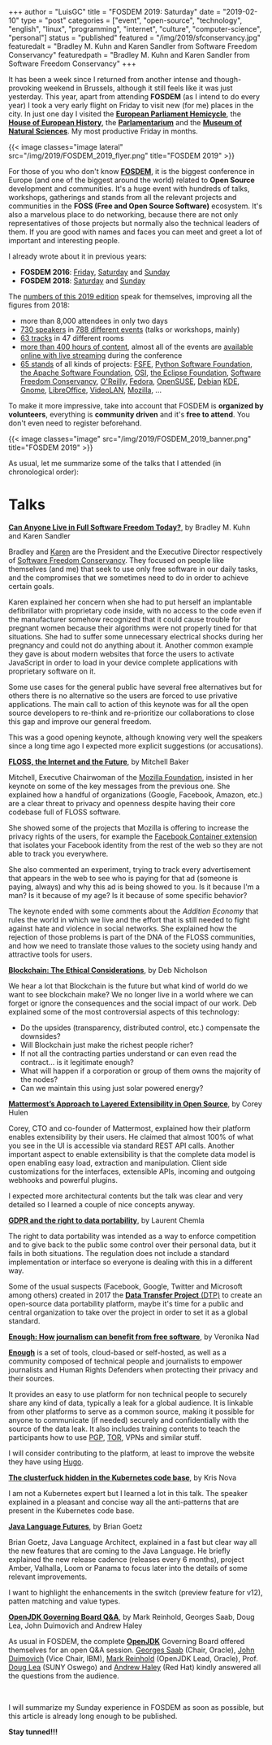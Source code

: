 +++
author = "LuisGC"
title = "FOSDEM 2019: Saturday"
date = "2019-02-10"
type = "post"
categories = ["event", "open-source", "technology", "english", "linux", "programming", "internet", "culture", "computer-science", "personal"]
status = "published"
featured = "/img/2019/sfconservancy.jpg"
featuredalt = "Bradley M. Kuhn and Karen Sandler from Software Freedom Conservancy"
featuredpath = "Bradley M. Kuhn and Karen Sandler from Software Freedom Conservancy"
+++

It has been a week since I returned from another intense and though-provoking weekend in Brussels, although it still feels like it was just yesterday. This year, apart from attending **FOSDEM** (as I intend to do every year) I took a very early flight on Friday to visit new (for me) places in the city. In just one day I visited the [**European Parliament Hemicycle**](http://www.europarl.europa.eu/visiting/en/brussels/briefing-hemicycle-visits), the [**House of European History**](http://www.europarl.europa.eu/visiting/en/brussels/house-of-european-history), the [**Parlamentarium**](http://www.europarl.europa.eu/visiting/en/brussels/parlamentarium) and the [**Museum of Natural Sciences**](https://www.naturalsciences.be/). My most productive Friday in months.

{{< image classes="image lateral" src="/img/2019/FOSDEM_2019_flyer.png" title="FOSDEM 2019" >}}

For those of you who don't know [**FOSDEM**](https://fosdem.org/), it is the biggest conference in Europe (and one of the biggest around the world) related to **Open Source** development and communities. It's a huge event with hundreds of talks, workshops, gatherings and stands from all the relevant projects and communities in the **FOSS (Free and Open Source Software)** ecosystem. It's also a marvelous place to do networking, because there are not only representatives of those projects but normally also the technical leaders of them. If you are good with names and faces you can meet and greet a lot of important and interesting people.

I already wrote about it in previous years:

* **FOSDEM 2016**: [Friday](/blog/2016/03/fosdem-2016-friday/), [Saturday](/blog/2016/03/fosdem-2016-saturday/) and [Sunday](/blog/2016/03/fosdem-2016-sunday/)
* **FOSDEM 2018**: [Saturday](/blog/2018/02/fosdem-2018-saturday/) and [Sunday](/blog/2018/02/fosdem-2018-sunday/)

The [numbers of this 2019 edition](https://fosdem.org/2019/schedule/event/closing_fosdem/) speak for themselves, improving all the figures from 2018:

* more than 8,000 attendees in only two days
* [730 speakers](https://fosdem.org/2019/schedule/speakers/) in [788 different events](https://fosdem.org/2019/schedule/events/) (talks or workshops, mainly)
* [63 tracks](https://fosdem.org/2019/schedule/rooms/) in 47 different rooms
* [more than 400 hours of content](https://video.fosdem.org/), almost all of the events are [available online with live streaming](https://fosdem.org/2019/schedule/streaming/) during the conference
* [65 stands](https://fosdem.org/2019/stands/) of all kinds of projects: [FSFE](https://fsfe.org/), [Python Software Foundation](https://www.python.org/psf), [the Apache Software Foundation](http://www.apache.org/), [OSI](https://opensource.org/), [the Eclipse Foundation](https://eclipse.org/), [Software Freedom Conservancy](https://sfconservancy.org/), [O'Reilly](http://www.oreilly.com/), [Fedora](http://getfedora.org/), [OpenSUSE](https://www.opensuse.org/), [Debian](https://www.debian.org/) [KDE](http://www.kde.org/), [Gnome](http://gnome.org/), [LibreOffice](http://www.libreoffice.org/), [VideoLAN](https://videolan.org/), [Mozilla](https://mozilla.org/), ...

To make it more impressive, take into account that FOSDEM is **organized by volunteers**, everything is **community driven** and it's **free to attend**. You don't even need to register beforehand.

{{< image classes="image" src="/img/2019/FOSDEM_2019_banner.png" title="FOSDEM 2019" >}}

As usual, let me summarize some of the talks that I attended (in chronological order):

# Talks

[**Can Anyone Live in Full Software Freedom Today?**](https://fosdem.org/2019/schedule/event/full_software_freedom/), by Bradley M. Kuhn and Karen Sandler

Bradley and [Karen](https://twitter.com/o0karen0o) are the President and the Executive Director respectively of [Software Freedom Conservancy](https://sfconservancy.org/). They focused on people like themselves (and me) that seek to use only free software in our daily tasks, and the compromises that we sometimes need to do in order to achieve certain goals.

Karen explained her concern when she had to put herself an implantable defibrillator with proprietary code inside, with no access to the code even if the manufacturer somehow recognized that it could cause trouble for pregnant women because their algorithms were not properly tined for that situations. She had to suffer some unnecessary electrical shocks during her pregnancy and could not do anything about it. Another common example they gave is about modern websites that force the users to activate JavaScript in order to load in your device complete applications with proprietary software on it.

Some use cases for the general public have several free alternatives but for others there is no alternative so the users are forced to use privative applications. The main call to action of this keynote was for all the open source developers to re-think and re-prioritize our collaborations to close this gap and improve our general freedom.

This was a good opening keynote, although knowing very well the speakers since a long time ago I expected more explicit suggestions (or accusations).

[**FLOSS, the Internet and the Future**](https://fosdem.org/2019/schedule/event/floss_internet_future/), by	Mitchell Baker

Mitchell, Executive Chairwoman of the [Mozilla Foundation](https://en.wikipedia.org/wiki/Mozilla_Foundation), insisted in her keynote on some of the key messages from the previous one. She explained how a handful of organizations (Google, Facebook, Amazon, etc.) are a clear threat to privacy and openness despite having their core codebase full of FLOSS software.

She showed some of the projects that Mozilla is offering to increase the privacy rights of the users, for example the [Facebook Container extension](https://addons.mozilla.org/en-US/firefox/addon/facebook-container/) that isolates your Facebook identity from the rest of the web so they are not able to track you everywhere.

She also commented an experiment, trying to track every advertisement that appears in the web to see who is paying for that ad (someone is paying, always) and why this ad is being showed to you. Is it because I'm a man? Is it because of my age? Is it because of some specific behavior?

The keynote ended with some comments about the _Addition Economy_ that rules the world in which we live and the effort that is still needed to fight against hate and violence in social networks. She explained how the rejection of those problems is part of the DNA of the FLOSS communities, and how we need to translate those values to the society using handy and attractive tools for users.

[**Blockchain: The Ethical Considerations**](https://fosdem.org/2019/schedule/event/blockchain_ethics/), by Deb Nicholson

We hear a lot that Blockchain is the future but what kind of world do we want to see blockchain make? We no longer live in a world where we can forget or ignore the consequences and the social impact of our work. Deb explained some of the most controversial aspects of this technology:

* Do the upsides (transparency, distributed control, etc.) compensate the downsides?
* Will Blockchain just make the richest people richer?
* If not all the contracting parties understand or can even read the contract... is it legitimate enough?
* What will happen if a corporation or group of them owns the majority of the nodes?
* Can we maintain this using just solar powered energy?

[**Mattermost’s Approach to Layered Extensibility in Open Source**](https://fosdem.org/2019/schedule/event/mattermost_layered_extensibility/), by Corey Hulen

Corey, CTO and co-founder of Mattermost, explained how their platform enables extensibility by their users. He claimed that almost 100% of what you see in the UI is accessible via standard REST API calls. Another important aspect to enable extensibility is that the complete data model is open enabling easy load, extraction and manipulation. Client side customizations for the interfaces, extensible APIs, incoming and outgoing webhooks and powerful plugins.

I expected more architectural contents but the talk was clear and very detailed so I learned a couple of nice concepts anyway.

[**GDPR and the right to data portability**](https://fosdem.org/2019/schedule/event/gdpr_and_dtp_vs_data_portability_and_freedom/), by Laurent Chemla

The right to data portability was intended as a way to enforce competition and to give back to the public some control over their personal data, but it fails in both situations. The regulation does not include a standard implementation or interface so everyone is dealing with this in a different way.

Some of the usual suspects (Facebook, Google, Twitter and Microsoft among others) created in 2017 the [**Data Transfer Project** (DTP)](https://datatransferproject.dev/) to create an open-source data portability platform, maybe it's time for a public and central organization to take over the project in order to set it as a global standard.

[**Enough: How journalism can benefit from free software**](https://fosdem.org/2019/schedule/event/enough_how_journalism_can_benefit_from_free_software/), by Veronika Nad

[**Enough**](https://enough.community) is a set of tools, cloud-based or self-hosted, as well as a community composed of technical people and journalists to empower journalists and Human Rights Defenders when protecting their privacy and their sources.

It provides an easy to use platform for non technical people to securely share any kind of data, typically a leak for a global audience. It is linkable from other platforms to serve as a common source, making it possible for anyone to communicate (if needed) securely and confidentially with the source of the data leak. It also includes training contents to teach the participants how to use [PGP](https://en.wikipedia.org/wiki/Pretty_Good_Privacy), [TOR](https://en.wikipedia.org/wiki/The_Tor_Project,_Inc), VPNs and similar stuff.

I will consider contributing to the platform, at least to improve the website they have using [Hugo](https://gohugo.io/).

[**The clusterfuck hidden in the Kubernetes code base**](https://fosdem.org/2019/schedule/event/kubernetesclusterfuck/), by Kris Nova

I am not a Kubernetes expert but I learned a lot in this talk. The speaker explained in a pleasant and concise way all the anti-patterns that are present in the Kubernetes code base.

[**Java Language Futures**](https://fosdem.org/2019/schedule/event/java_language_futures/), by Brian Goetz

Brian Goetz, Java Language Architect, explained in a fast but clear way all the new features that are coming to the Java Language. He briefly explained the new release cadence (releases every 6 months), project Amber, Valhalla, Loom or Panama to focus later into the details of some relevant improvements.

I want to highlight the enhancements in the switch (preview feature for v12), patten matching and value types.

[**OpenJDK Governing Board Q&A**](https://fosdem.org/2019/schedule/event/openjdk_gb/), by Mark Reinhold, Georges Saab, Doug Lea, John Duimovich and Andrew Haley

As usual in FOSDEM, the complete [**OpenJDK**](https://en.wikipedia.org/wiki/OpenJDK) Governing Board offered themselves for an open Q&A session. [Georges Saab](https://twitter.com/gsaab) (Chair, Oracle), [John Duimovich](https://twitter.com/jduimovich) (Vice Chair, IBM), [Mark Reinhold](https://twitter.com/mreinhold) (OpenJDK Lead, Oracle), Prof. [Doug Lea](https://twitter.com/douglea) (SUNY Oswego) and [Andrew Haley](https://developers.redhat.com/blog/author/aphredhat/) (Red Hat) kindly answered all the questions from the audience.

<br />

I will summarize my Sunday experience in FOSDEM as soon as possible, but this article is already long enough to be published.

**Stay tunned!!!**
